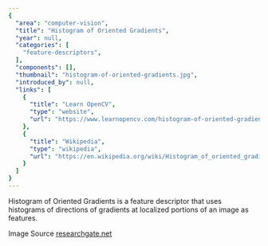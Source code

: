 ```yaml
---
{
  "area": "computer-vision",
  "title": "Histogram of Oriented Gradients",
  "year": null,
  "categories": [
    "feature-descriptors",
  ],
  "components": [],
  "thumbnail": "histogram-of-oriented-gradients.jpg",
  "introduced_by": null,
  "links": [
    {
      "title": "Learn OpenCV",
      "type": "website",
      "url": "https://www.learnopencv.com/histogram-of-oriented-gradients/"
    },
    {
      "title": "Wikipedia",
      "type": "wikipedia",
      "url": "https://en.wikipedia.org/wiki/Histogram_of_oriented_gradients"
    }
  ]
}
---
```


Histogram of Oriented Gradients is a feature descriptor that uses histograms of directions of gradients at localized portions of an image as features. 

Image Source [researchgate.net](https://www.researchgate.net/figure/Histogram-of-Oriented-Gradients-of-the-face_fig4_51586877)